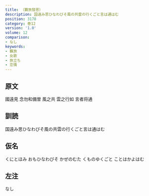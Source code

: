 ```yaml
---
title: （羇旅發思）
description: 国遠み思ひなわびそ風の共雲の行くごと言は通はむ
position: 3178
category: 巻12
version: '1.0'
volume: 12
comparison:
- なし
keywords:
- 羈旅
- 女歌
- 旅立ち
- 恋情
---
```


## 原文

國遠見 念勿和備曽 風之共 雲之行如 言者将通

## 訓読

国遠み思ひなわびそ風の共雲の行くごと言は通はむ

## 仮名

くにとほみ おもひなわびそ かぜのむた くものゆくごと ことはかよはむ

## 左注

なし
